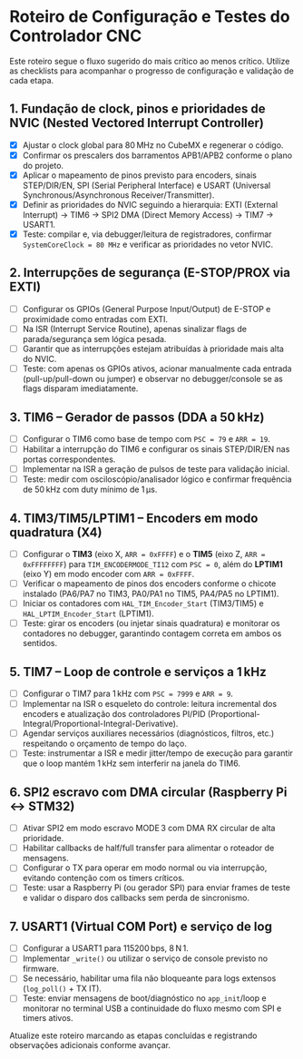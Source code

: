 # Roteiro de Configuração e Testes do Controlador CNC

Este roteiro segue o fluxo sugerido do mais crítico ao menos crítico. Utilize as checklists para acompanhar o progresso de configuração e validação de cada etapa.

## 1. Fundação de clock, pinos e prioridades de NVIC (Nested Vectored Interrupt Controller)
- [x] Ajustar o clock global para 80 MHz no CubeMX e regenerar o código.
- [x] Confirmar os prescalers dos barramentos APB1/APB2 conforme o plano do projeto.
- [x] Aplicar o mapeamento de pinos previsto para encoders, sinais STEP/DIR/EN, SPI (Serial Peripheral Interface) e USART (Universal Synchronous/Asynchronous Receiver/Transmitter).
- [x] Definir as prioridades do NVIC seguindo a hierarquia: EXTI (External Interrupt) → TIM6 → SPI2 DMA (Direct Memory Access) → TIM7 → USART1.
- [x] Teste: compilar e, via debugger/leitura de registradores, confirmar `SystemCoreClock = 80 MHz` e verificar as prioridades no vetor NVIC.

## 2. Interrupções de segurança (E-STOP/PROX via EXTI)
- [ ] Configurar os GPIOs (General Purpose Input/Output) de E-STOP e proximidade como entradas com EXTI.
- [ ] Na ISR (Interrupt Service Routine), apenas sinalizar flags de parada/segurança sem lógica pesada.
- [ ] Garantir que as interrupções estejam atribuídas à prioridade mais alta do NVIC.
- [ ] Teste: com apenas os GPIOs ativos, acionar manualmente cada entrada (pull-up/pull-down ou jumper) e observar no debugger/console se as flags disparam imediatamente.

## 3. TIM6 – Gerador de passos (DDA a 50 kHz)
- [ ] Configurar o TIM6 como base de tempo com `PSC = 79` e `ARR = 19`.
- [ ] Habilitar a interrupção do TIM6 e configurar os sinais STEP/DIR/EN nas portas correspondentes.
- [ ] Implementar na ISR a geração de pulsos de teste para validação inicial.
- [ ] Teste: medir com osciloscópio/analisador lógico e confirmar frequência de 50 kHz com duty mínimo de 1 µs.

## 4. TIM3/TIM5/LPTIM1 – Encoders em modo quadratura (X4)
- [ ] Configurar o **TIM3** (eixo X, `ARR = 0xFFFF`) e o **TIM5** (eixo Z, `ARR = 0xFFFFFFFF`) para `TIM_ENCODERMODE_TI12` com `PSC = 0`, além do **LPTIM1** (eixo Y) em modo encoder com `ARR = 0xFFFF`.
- [ ] Verificar o mapeamento de pinos dos encoders conforme o chicote instalado (PA6/PA7 no TIM3, PA0/PA1 no TIM5, PA4/PA5 no LPTIM1).
- [ ] Iniciar os contadores com `HAL_TIM_Encoder_Start` (TIM3/TIM5) e `HAL_LPTIM_Encoder_Start` (LPTIM1).
- [ ] Teste: girar os encoders (ou injetar sinais quadratura) e monitorar os contadores no debugger, garantindo contagem correta em ambos os sentidos.

## 5. TIM7 – Loop de controle e serviços a 1 kHz
- [ ] Configurar o TIM7 para 1 kHz com `PSC = 7999` e `ARR = 9`.
- [ ] Implementar na ISR o esqueleto do controle: leitura incremental dos encoders e atualização dos controladores PI/PID (Proportional-Integral/Proportional-Integral-Derivative).
- [ ] Agendar serviços auxiliares necessários (diagnósticos, filtros, etc.) respeitando o orçamento de tempo do laço.
- [ ] Teste: instrumentar a ISR e medir jitter/tempo de execução para garantir que o loop mantém 1 kHz sem interferir na janela do TIM6.

## 6. SPI2 escravo com DMA circular (Raspberry Pi ↔ STM32)
- [ ] Ativar SPI2 em modo escravo MODE 3 com DMA RX circular de alta prioridade.
- [ ] Habilitar callbacks de half/full transfer para alimentar o roteador de mensagens.
- [ ] Configurar o TX para operar em modo normal ou via interrupção, evitando contenção com os timers críticos.
- [ ] Teste: usar a Raspberry Pi (ou gerador SPI) para enviar frames de teste e validar o disparo dos callbacks sem perda de sincronismo.

## 7. USART1 (Virtual COM Port) e serviço de log
- [ ] Configurar a USART1 para 115200 bps, 8 N 1.
- [ ] Implementar `_write()` ou utilizar o serviço de console previsto no firmware.
- [ ] Se necessário, habilitar uma fila não bloqueante para logs extensos (`log_poll()` + TX IT).
- [ ] Teste: enviar mensagens de boot/diagnóstico no `app_init`/loop e monitorar no terminal USB a continuidade do fluxo mesmo com SPI e timers ativos.

Atualize este roteiro marcando as etapas concluídas e registrando observações adicionais conforme avançar.
